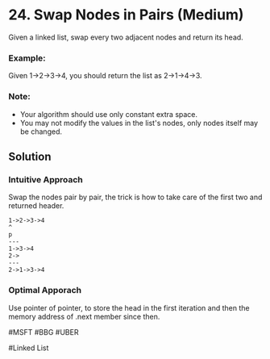 # 24. Swap Nodes in Pairs (Medium)

Given a linked list, swap every two adjacent nodes and return its head.

### Example:
Given 1->2->3->4, you should return the list as 2->1->4->3.

### Note:
- Your algorithm should use only constant extra space.
- You may not modify the values in the list's nodes, only nodes itself may be changed.

## Solution
### Intuitive Approach
Swap the nodes pair by pair, the trick is how to take care of the first two and returned header.
```
1->2->3->4
^
p
---
1->3->4
2->
---
2->1->3->4
```

### Optimal Apporach
Use pointer of pointer, to store the head in the first iteration and then the memory address of .next member since then.

#MSFT #BBG #UBER

#Linked List